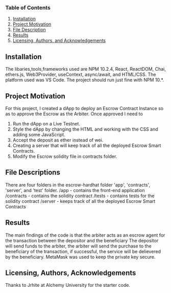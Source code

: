 ### Table of Contents

1. [Installation](#installation)
2. [Project Motivation](#motivation)
3. [File Description](#files)
4. [Results](#results)
5. [Licensing, Authors, and Acknowledgements](#licensing)

## Installation <a name="installation"></a>

The libaries,tools,frameworks used are NPM 10.2.4, React, ReactDOM, Chai, ethers.js, Web3Provider, useContext, async/await, and HTML/CSS.
The platform used was VS Code. The project should run just fine with NPM 10.*.

## Project Motivation<a name="motivation"></a>

For this project, I created a dApp to deploy an Escrow Contract Instance so as to approve the Escrow as the Arbiter.
Once approved I need to

1. Run the dApp on a Live Testnet.
2. Style the dApp by changing the HTML and working with the CSS and adding some JavaScript.
3. Accept the deposit as ether instead of wei.
4. Creating a server that will keep track of all the deployed Escrow Smart Contracts.
5.  Modify the Escrow solidity file in contracts folder.
   

## File Descriptions <a name="files"></a>

There are four folders in the escrow-hardhat folder 'app', 'contracts', 'server', and 'test' folder.
/app - contains the front-end application
/contracts - contains the solidity contract
/tests - contains tests for the solidity contract
/server - keeps track of all the deployed Escrow Smart Contracts

## Results<a name="results"></a>

The main findings of the code is that the arbiter acts as an escrow agent for the transaction between the depositor and the beneficiary
The depositor will send funds to the arbiter, the arbiter will send the purchase to the beneficiary of the transaction, 
if successful, the service will be delievered by the beneficiary.
MetaMask was used to keep the private key secure.


## Licensing, Authors, Acknowledgements<a name="licensing"></a>

Thanks to Jrhite at Alchemy University for the starter code.
